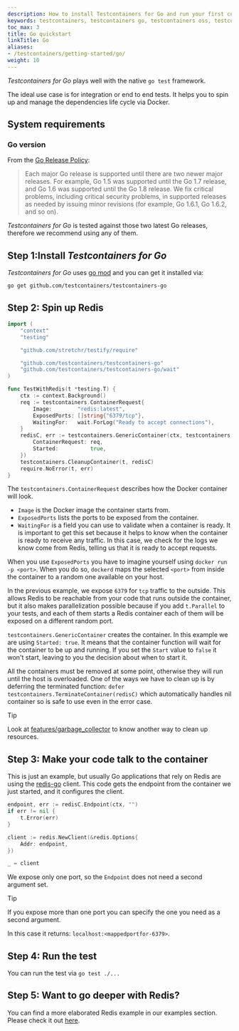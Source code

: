 ```yaml
---
description: How to install Testcontainers for Go and run your first container
keywords: testcontainers, testcontainers go, testcontainers oss, testcontainers oss go, testcontainers go quickstart
toc_max: 3
title: Go quickstart
linkTitle: Go
aliases:
- /testcontainers/getting-started/go/
weight: 10
---
```


_Testcontainers for Go_ plays well with the native `go test` framework.

The ideal use case is for integration or end to end tests. It helps you to spin
up and manage the dependencies life cycle via Docker.

## System requirements

### Go version

From the [Go Release Policy](https://go.dev/doc/devel/release#policy):

> Each major Go release is supported until there are two newer major releases. For example, Go 1.5 was supported until the Go 1.7 release, and Go 1.6 was supported until the Go 1.8 release. We fix critical problems, including critical security problems, in supported releases as needed by issuing minor revisions (for example, Go 1.6.1, Go 1.6.2, and so on).

_Testcontainers for Go_ is tested against those two latest Go releases, therefore we recommend using any of them.

## Step 1:Install _Testcontainers for Go_

_Testcontainers for Go_ uses [go mod](https://blog.golang.org/using-go-modules) and you can get it installed via:

```
go get github.com/testcontainers/testcontainers-go
```

## Step 2: Spin up Redis

```go
import (
	"context"
	"testing"

	"github.com/stretchr/testify/require"

	"github.com/testcontainers/testcontainers-go"
	"github.com/testcontainers/testcontainers-go/wait"
)

func TestWithRedis(t *testing.T) {
	ctx := context.Background()
	req := testcontainers.ContainerRequest{
		Image:        "redis:latest",
		ExposedPorts: []string{"6379/tcp"},
		WaitingFor:   wait.ForLog("Ready to accept connections"),
	}
	redisC, err := testcontainers.GenericContainer(ctx, testcontainers.GenericContainerRequest{
		ContainerRequest: req,
		Started:          true,
	})
	testcontainers.CleanupContainer(t, redisC)
	require.NoError(t, err)
}
```

The `testcontainers.ContainerRequest` describes how the Docker container will
look.

* `Image` is the Docker image the container starts from.
* `ExposedPorts` lists the ports to be exposed from the container.
* `WaitingFor` is a field you can use to validate when a container is ready. It
  is important to get this set because it helps to know when the container is
  ready to receive any traffic. In this case, we check for the logs we know come
  from Redis, telling us that it is ready to accept requests.

When you use `ExposedPorts` you have to imagine yourself using `docker run -p
<port>`.  When you do so, `dockerd` maps the selected `<port>` from inside the
container to a random one available on your host.

In the previous example, we expose `6379` for `tcp` traffic to the outside. This
allows Redis to be reachable from your code that runs outside the container, but
it also makes parallelization possible because if you add `t.Parallel` to your
tests, and each of them starts a Redis container each of them will be exposed on a
different random port.

`testcontainers.GenericContainer` creates the container. In this example we are
using `Started: true`. It means that the container function will wait for the
container to be up and running. If you set the `Start` value to `false` it won't
start, leaving to you the decision about when to start it.

All the containers must be removed at some point, otherwise they will run until
the host is overloaded. One of the ways we have to clean up is by deferring the
terminated function: `defer testcontainers.TerminateContainer(redisC)` which
automatically handles nil container so is safe to use even in the error case.

> [!TIP]
>
> Look at [features/garbage_collector](/features/garbage_collector/) to know another
> way to clean up resources.

## Step 3: Make your code talk to the container

This is just an example, but usually Go applications that rely on Redis are
using the [redis-go](https://github.com/go-redis/redis) client. This code gets
the endpoint from the container we just started, and it configures the client.

```go
endpoint, err := redisC.Endpoint(ctx, "")
if err != nil {
    t.Error(err)
}

client := redis.NewClient(&redis.Options{
    Addr: endpoint,
})

_ = client
```

We expose only one port, so the `Endpoint` does not need a second argument set.

> [!TIP]
>
> If you expose more than one port you can specify the one you need as a second
> argument.

In this case it returns: `localhost:<mappedportfor-6379>`.

## Step 4: Run the test

You can run the test via `go test ./...`

## Step 5: Want to go deeper with Redis?

You can find a more elaborated Redis example in our examples section. Please check it out [here](https://golang.testcontainers.org/modules/redis/).
